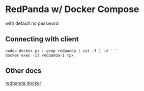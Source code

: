 # RedPanda w/ Docker Compose

with default no password

## Connecting with client

```
node=`docker ps | grep redpanda | cut -f 1 -d ' '`
docker exec -it redpanda-1 rpk
```

## Other docs

[redpanda docker](https://vectorized.io/docs/quick-start-docker)
